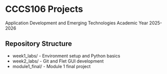 # CCCS106 Projects 
Application Development and Emerging Technologies 
Academic Year 2025-2026 
 
## Repository Structure 
- week1_labs/ - Environment setup and Python basics 
- week2_labs/ - Git and Flet GUI development 
- module1_final/ - Module 1 final project 
